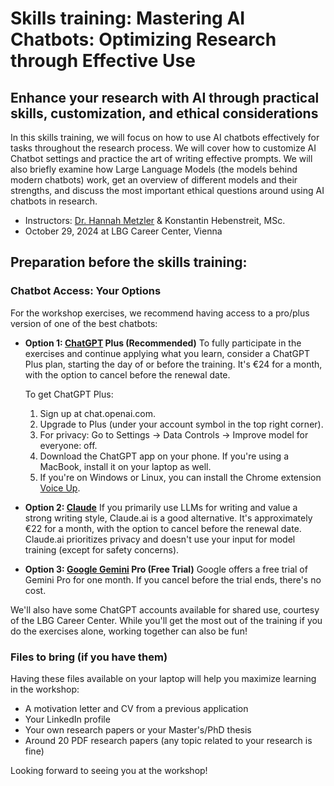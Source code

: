 # Skills training: Mastering AI Chatbots: Optimizing Research through Effective Use

## Enhance your research with AI through practical skills, customization, and ethical considerations

In this skills training, we will focus on how to use AI chatbots effectively for tasks throughout the research process. 
We will cover how to customize AI Chatbot settings and practice the art of writing effective prompts. 
We will also briefly examine how Large Language Models (the models behind modern chatbots) work, get an overview of different models
and their strengths, and discuss the most important ethical questions around using AI chatbots in research.

- Instructors: [Dr. Hannah Metzler](www.hannahmetzler.eu) & Konstantin Hebenstreit, MSc.
- October 29, 2024 at LBG Career Center, Vienna

## Preparation before the skills training: 

### Chatbot Access: Your Options

For the workshop exercises, we recommend having access to a pro/plus version of one of the best chatbots:

* **Option 1: [ChatGPT](http://chat.openai.com) Plus (Recommended)** To fully participate in the exercises and continue applying what you learn, consider a ChatGPT Plus plan, starting the day of or before the training. It's €24 for a month, with the option to cancel before the renewal date.

   To get ChatGPT Plus:

  1. Sign up at chat.openai.com.  
  2. Upgrade to Plus (under your account symbol in the top right corner).  
  3. For privacy: Go to Settings → Data Controls → Improve model for everyone: off.  
  4. Download the ChatGPT app on your phone. If you're using a MacBook, install it on your laptop as well.  
  5. If you're on Windows or Linux, you can install the Chrome extension [Voice Up](https://voicecontrol.chat/).

* **Option 2: [Claude](http://Claude.ai)** If you primarily use LLMs for writing and value a strong writing style, Claude.ai is a good alternative. It's approximately €22 for a month, with the option to cancel before the renewal date. Claude.ai prioritizes privacy and doesn't use your input for model training (except for safety concerns).

* **Option 3: [Google Gemini](https://gemini.google/advanced/) Pro (Free Trial)** Google offers a free trial of Gemini Pro for one month. If you cancel before the trial ends, there's no cost.

We'll also have some ChatGPT accounts available for shared use, courtesy of the LBG Career Center. While you'll get the most out of the training if you do the exercises alone, working together can also be fun\!

### Files to bring (if you have them)

Having these files available on your laptop will help you maximize learning in the workshop:

* A motivation letter and CV from a previous application  
* Your LinkedIn profile  
* Your own research papers or your Master's/PhD thesis  
* Around 20 PDF research papers (any topic related to your research is fine)

Looking forward to seeing you at the workshop\!
